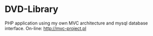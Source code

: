 # DVD-Library
PHP application using my own MVC architecture and mysql database interface. On-line: http://mvc-project.pl
